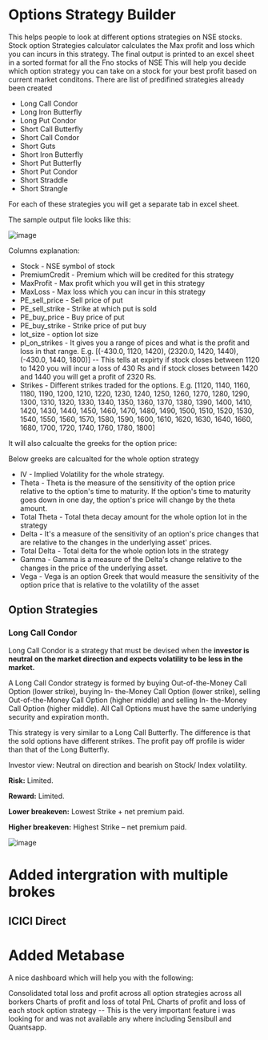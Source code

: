 # Options Strategy Builder
This helps people to look at different options strategies on NSE stocks.
Stock option Strategies calculator calculates the Max profit and loss which you can incurs in this strategy.
The final output is printed to an excel sheet in a sorted format for all the Fno stocks of NSE
This will help you decide which option strategy you can take on a stock for your best profit based on current market conditons.
There are list of predifined strategies already been created

- Long Call Condor
- Long Iron Butterfly
- Long Put Condor
- Short Call Butterfly
- Short Call Condor
- Short Guts
- Short Iron Butterfly
- Short Put Butterfly
- Short Put Condor
- Short Straddle
- Short Strangle

For each of these strategies you will get a separate tab in excel sheet.

The sample output file looks like this:

![image](https://user-images.githubusercontent.com/3658490/232991057-11ee44a8-c231-4aea-b196-762cc7f62960.png)

Columns explanation:

- Stock	- NSE symbol of stock
- PremiumCredit	- Premium which will be credited for this strategy
- MaxProfit	- Max profit which you will get in this strategy
- MaxLoss	- Max loss which you can incur in this strategy
- PE_sell_price	- Sell price of put
- PE_sell_strike - Strike at which put is sold
- PE_buy_price	- Buy price of put
- PE_buy_strike	- Strike price of put buy
- lot_size - option lot size
- pl_on_strikes - It gives you a range of pices and what is the profit and loss in that range. E.g. [(-430.0, 1120, 1420), (2320.0, 1420, 1440), (-430.0, 1440, 1800)] -- This tells at expirty if stock closes between 1120 to 1420 you will incur a loss of 430 Rs and if stock closes between 1420 and 1440 you will get a profit of 2320 Rs. 
- Strikes - Different strikes traded for the options. E.g. [1120, 1140, 1160, 1180, 1190, 1200, 1210, 1220, 1230, 1240, 1250, 1260, 1270, 1280, 1290, 1300, 1310, 1320, 1330, 1340, 1350, 1360, 1370, 1380, 1390, 1400, 1410, 1420, 1430, 1440, 1450, 1460, 1470, 1480, 1490, 1500, 1510, 1520, 1530, 1540, 1550, 1560, 1570, 1580, 1590, 1600, 1610, 1620, 1630, 1640, 1660, 1680, 1700, 1720, 1740, 1760, 1780, 1800]

It will also calcualte the greeks for the option price:

Below greeks are calcualted for the whole option strategy 

- IV - Implied Volatility for the whole strategy.
- Theta - Theta is the measure of the sensitivity of the option price relative to the option's time to maturity. If the option's time to maturity goes down in one day, the option's price will change by the theta amount.
- Total Theta - Total theta decay amount for the whole option lot in the strategy
- Delta - It's a measure of the sensitivity of an option's price changes that are relative to the changes in the underlying asset' prices.
- Total Delta - Total delta for the whole option lots in the strategy
- Gamma  - Gamma is a measure of the Delta's change relative to the changes in the price of the underlying asset.
- Vega - Vega is an option Greek that would measure the sensitivity of the option price that is relative to the volatility of the asset

## Option Strategies

### Long Call Condor

Long Call Condor is a strategy that must be devised when the  __investor is neutral on the market direction and expects volatility to be less in the market.__

A Long Call Condor strategy is formed by buying Out-of-the-Money Call Option (lower strike), buying In- the-Money Call Option (lower strike), selling Out-of-the-Money Call Option (higher middle) and selling In- the-Money Call Option (higher middle). All Call Options must have the same underlying security and expiration month.

This strategy is very similar to a Long Call Butterfly. The difference is that the sold options have different strikes. The profit pay off profile is wider than that of the Long Butterfly.

Investor view: Neutral on direction and bearish on Stock/ Index volatility.

**Risk:** Limited.

**Reward:** Limited.

**Lower breakeven:** Lowest Strike + net premium paid. 

**Higher breakeven:** Highest Strike – net premium paid. 

![image](https://user-images.githubusercontent.com/3658490/233072905-24081545-ffcf-4577-9dd9-02ebd5194ced.png)

# Added intergration with multiple brokes

## ICICI Direct

# Added Metabase
A nice dashboard which will help you with the following:

Consolidated total loss and profit across all option strategies across all borkers
Charts of profit and loss of total PnL 
Charts of profit and loss of each stock option strategy -- This is the very important feature i was looking for and was not available any where including Sensibull and Quantsapp.
